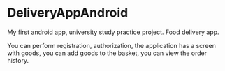 # DeliveryAppAndroid

My first android app, university study practice project. Food delivery app. 

You can perform registration, authorization, the application has a screen with goods, you can add goods to the basket, you can view the order history.
